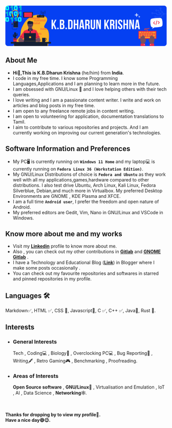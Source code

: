 ![Header Cover Banner Image](kbdk-header-file.png)
<!-- Header Cover Banner Image created using Canva -->
<h2><b>About Me</b></h2>
<ul>
  <li><b> Hi👋,This is K.B.Dharun Krishna</b> (he/him) from <b>India</b>.</li>
  <li>I code in my free time. I know some Programming Languages,Applications and I am planning to learn more in the future.</li>
  <li>I am obsessed with GNU/Linux 🐧 and I love helping others with their tech queries.</li>
  <li>I love writing and I am a passionate content writer. I write and work on articles and blog posts in my free time. </li>
  <li>I am open to any freelance remote jobs in content writing.</li>
  <li>I am open to volunteering for application, documentation translations to Tamil.</li>
  <li>I aim to contribute to various repositories and projects. And I am currently working on improving our current generation's technologies.</li>
 </ul>
<h2><b>Software Information and Preferences </b></h2>
<ul>
  <li>My PC🖥️ is currently running on <b><code>Windows 11 Home</code></b> and my laptop💻 is currently running on <b><code>Fedora Linux 36 (Workstation Edition)</code></b>.</li>
  <li>My GNU/Linux Distributions of choice is <b><code>Fedora and Ubuntu</code></b> as they work well with all my applications,games,hardware compared to other distributions. I also test drive Ubuntu, Arch Linux, Kali Linux, Fedora Silverblue, Debian,and much more in Virtualbox. My preferred Desktop Environments are GNOME , KDE Plasma and XFCE.</li>
  <li>I am a full time <code><b>Android user</b></code>, I prefer the freedom and open nature of Android.</li>
  <li>My preferred editors are Gedit, Vim, Nano in GNU/Linux and VSCode in Windows.</li>
</ul>
<h2><b>Know more about me and my works</b></h2>
<ul>  
<li> Visit my <b><a href="https://www.linkedin.com/in/kbdk/">Linkedin</a></b> profile to know more about me.</li>
  <li> Also , you can check out my other contributions in <b><a href="https://gitlab.com/kbdharun">Gitlab</a></b> and <b><a href="https://gitlab.gnome.org/kbdharun">GNOME Gitlab</a></b> .</li>
<li>I have a Technology and Educational Blog (<a href="https://kbdkblogs.blogspot.com"><b>Link</b></a>) in Blogger where I make some posts occasionally  .</li>
<li>You can check out my favourite repositories and softwares in starred and pinned repositories in my profile.</li>
</ul>
<h2><b>Languages 🛠️</b></h2>
Markdown✅, HTML ✅, CSS 📖, Javascript📖, C ✅, C++ ✅, Java📖, Rust 📖. <br>
<h2><b>Interests</b></h2>
<ul>
 <li><h3>General Interests</h3>
Tech , Coding💻 , Biology🦠 , Overclocking PC💻 , Bug Reporting🐛 , Writing🖋️ , Retro Gaming🎮 , Benchmarking , Proofreading.
 </li>
<li><h3>Areas of Interests</h3>
<b>Open Source software</b> , <b>GNU/Linux🐧</b> , Virtualisation and Emulation , IoT , AI , Data Science , <b>Networking</b>🕸️. </li>
</ul><br>

<b>Thanks for dropping by to view my profile🙂.<br>
Have a nice day😄😉.</b>
